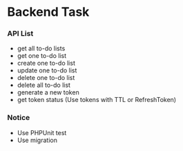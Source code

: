 # Backend Task


### API List

* get all to-do lists
* get one to-do list
* create one to-do list
* update one to-do list
* delete one to-do list
* delete all to-do list
* generate a new token
* get token status (Use tokens with TTL or RefreshToken)
 
### Notice

* Use PHPUnit test
* Use migration

